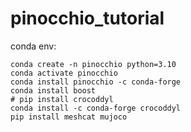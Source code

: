 # pinocchio_tutorial

conda env:
```
conda create -n pinocchio python=3.10
conda activate pinocchio
conda install pinocchio -c conda-forge
conda install boost
# pip install crocoddyl
conda install -c conda-forge crocoddyl
pip install meshcat mujoco
```
